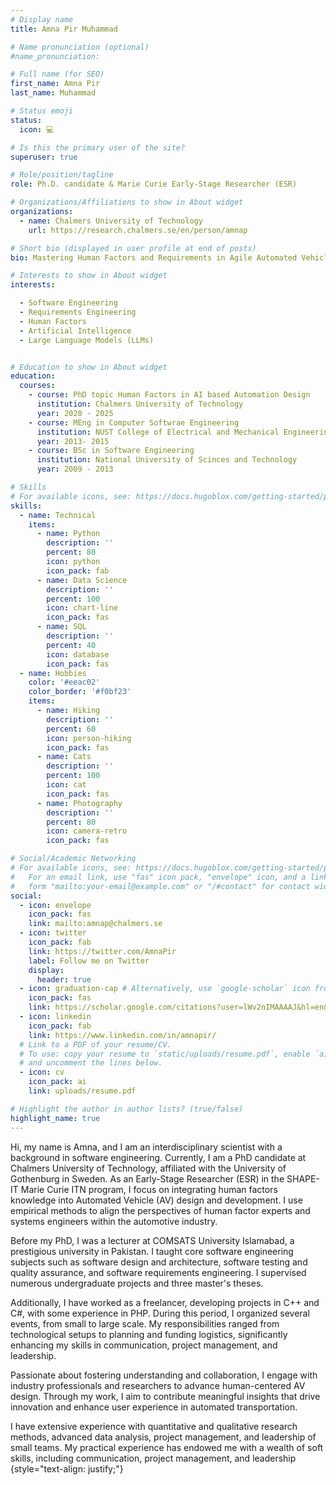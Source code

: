 ```yaml
---
# Display name
title: Amna Pir Muhammad

# Name pronunciation (optional)
#name_pronunciation: 

# Full name (for SEO)
first_name: Amna Pir
last_name: Muhammad

# Status emoji
status:
  icon: 💻

# Is this the primary user of the site?
superuser: true

# Role/position/tagline
role: Ph.D. candidate & Marie Curie Early-Stage Researcher (ESR)

# Organizations/Affiliations to show in About widget
organizations:
  - name: Chalmers University of Technology
    url: https://research.chalmers.se/en/person/amnap

# Short bio (displayed in user profile at end of posts)
bio: Mastering Human Factors and Requirements in Agile Automated Vehicle Development

# Interests to show in About widget
interests:

  - Software Engineering 
  - Requirements Engineering
  - Human Factors
  - Artificial Intelligence
  - Large Language Models (LLMs)


# Education to show in About widget
education:
  courses:
    - course: PhD topic Human Factors in AI based Automation Design 
      institution: Chalmers University of Technology
      year: 2020 - 2025
    - course: MEng in Computer Softwrae Engineering 
      institution: NUST College of Electrical and Mechanical Engineering
      year: 2013- 2015
    - course: BSc in Software Engineering
      institution: National University of Scinces and Technology
      year: 2009 - 2013

# Skills
# For available icons, see: https://docs.hugoblox.com/getting-started/page-builder/#icons
skills:
  - name: Technical
    items:
      - name: Python
        description: ''
        percent: 80
        icon: python
        icon_pack: fab
      - name: Data Science
        description: ''
        percent: 100
        icon: chart-line
        icon_pack: fas
      - name: SQL
        description: ''
        percent: 40
        icon: database
        icon_pack: fas
  - name: Hobbies
    color: '#eeac02'
    color_border: '#f0bf23'
    items:
      - name: Hiking
        description: ''
        percent: 60
        icon: person-hiking
        icon_pack: fas
      - name: Cats
        description: ''
        percent: 100
        icon: cat
        icon_pack: fas
      - name: Photography
        description: ''
        percent: 80
        icon: camera-retro
        icon_pack: fas

# Social/Academic Networking
# For available icons, see: https://docs.hugoblox.com/getting-started/page-builder/#icons
#   For an email link, use "fas" icon pack, "envelope" icon, and a link in the
#   form "mailto:your-email@example.com" or "/#contact" for contact widget.
social:
  - icon: envelope
    icon_pack: fas
    link: mailto:amnap@chalmers.se
  - icon: twitter
    icon_pack: fab
    link: https://twitter.com/AmnaPir
    label: Follow me on Twitter
    display:
      header: true
  - icon: graduation-cap # Alternatively, use `google-scholar` icon from `ai` icon pack
    icon_pack: fas
    link: https://scholar.google.com/citations?user=lWv2nIMAAAAJ&hl=en&oi=ao
  - icon: linkedin
    icon_pack: fab
    link: https://www.linkedin.com/in/amnapir/
  # Link to a PDF of your resume/CV.
  # To use: copy your resume to `static/uploads/resume.pdf`, enable `ai` icons in `params.yaml`,
  # and uncomment the lines below.
  - icon: cv
    icon_pack: ai
    link: uploads/resume.pdf

# Highlight the author in author lists? (true/false)
highlight_name: true
---
```


Hi, my name is Amna, and I am an interdisciplinary scientist with a background in software engineering. Currently, I am a PhD candidate at Chalmers University of Technology, affiliated with the University of Gothenburg in Sweden. As an Early-Stage Researcher (ESR) in the SHAPE-IT Marie Curie ITN program, I focus on integrating human factors knowledge into Automated Vehicle (AV) design and development. I use empirical methods to align the perspectives of human factor experts and systems engineers within the automotive industry.

Before my PhD, I was a lecturer at COMSATS University Islamabad, a prestigious university in Pakistan. I taught core software engineering subjects such as software design and architecture, software testing and quality assurance, and software requirements engineering. I supervised numerous undergraduate projects and three master's theses.

Additionally, I have worked as a freelancer, developing projects in C++ and C#, with some experience in PHP. During this period, I organized several events, from small to large scale. My responsibilities ranged from technological setups to planning and funding logistics, significantly enhancing my skills in communication, project management, and leadership.

Passionate about fostering understanding and collaboration, I engage with industry professionals and researchers to advance human-centered AV design. Through my work, I aim to contribute meaningful insights that drive innovation and enhance user experience in automated transportation.

I have extensive experience with quantitative and qualitative research methods, advanced data analysis, project management, and leadership of small teams. My practical experience has endowed me with a wealth of soft skills, including communication, project management, and leadership
{style="text-align: justify;"}
